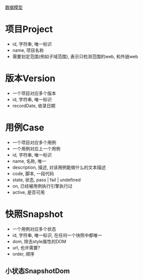 [数据模型](https://www.processon.com/view/link/54ef2132e4b06c5dbc2ec784)

# 项目Project
- id, 字符串, 唯一标识
- name, 项目名称
- 需要划定范围(例如子域范围), 表示只检测范围的web, 和外链web 

# 版本Version
- 一个项目对应多个版本
- id, 字符串, 唯一标识
- recordDate, 收录日期

# 用例Case
- 一个项目对应多个用例
- 一个用例对应上一个用例
- id, 字符串, 唯一标识
- name, 名称, 唯一
- description, 描述, 对该用例能做什么的文本描述
- code, 脚本, 一段代码
- state, 状态, pass | fail | undefined
- on, 已经被用例执行引擎执行过
- active, 是否可用

# 快照Snapshot
- 一个用例对应多个状态
- id, 字符串, 唯一标识, 在任何一个快照中都唯一
- dom, 除去style属性的DOM
- url, 也许需要?
- order, 顺序

## 小状态SnapshotDom

		